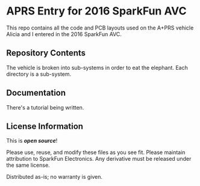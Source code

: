 APRS Entry for 2016 SparkFun AVC
===========================================================

This repo contains all the code and PCB layouts used on the A+PRS vehicle Alicia and I entered in the 2016 SparkFun AVC.

Repository Contents
-------------------

The vehicle is broken into sub-systems in order to eat the elephant. Each directory is a sub-system.

Documentation
--------------

There's a tutorial being written.

License Information
-------------------

This is _**open source**_! 

Please use, reuse, and modify these files as you see fit. Please maintain attribution to SparkFun Electronics. Any derivative must be released under the same license.

Distributed as-is; no warranty is given.
